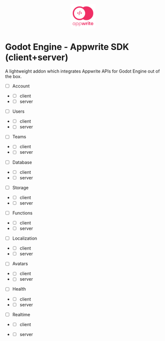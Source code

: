 <p align="center"><img src="addons/appwrite-sdk/icon.svg" width="80px"/></p>

# Godot Engine - Appwrite SDK (client+server)
A lightweight addon which integrates Appwrite APIs for Godot Engine out of the box.  

- [ ] Account 
- - [ ] client
- - [ ] server
- [ ] Users 
- - [ ] client
- - [ ] server
- [ ] Teams 
- - [ ] client
- - [ ] server
- [ ] Database 
- - [ ] client
- - [ ] server
- [ ] Storage  
- - [ ] client
- - [ ] server
- [ ] Functions 
- - [ ] client
- - [ ] server
- [ ] Localization 
- - [ ] client
- - [ ] server
- [ ] Avatars 
- - [ ] client
- - [ ] server
- [ ] Health 
- - [ ] client
- - [ ] server
- [ ] Realtime 
- - [ ] client
- - [ ] server

